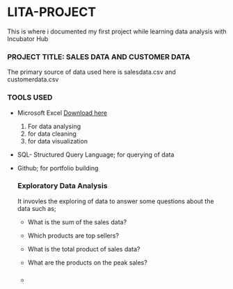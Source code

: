 # LITA-PROJECT
This is where i documented my first project while learning data analysis with Incubator Hub

### PROJECT TITLE: SALES DATA AND CUSTOMER DATA

The primary source of data used here is salesdata.csv and customerdata.csv

### TOOLS USED

- Microsoft Excel [Download here](https://microsoft.com)
  1. For data analysing
  2. for data cleaning
  3. for data visualization

 - SQL- Structured Query Language; for querying of data
 - Github; for portfolio building

   ### Exploratory Data Analysis
   It invovles the exploring of data to answer some questions about the data such as;
   - What is the sum of the sales data?
   - Which products are top sellers?
   - What is the total product of sales data?
   - What are the products on the peak sales?
  
   - ###
